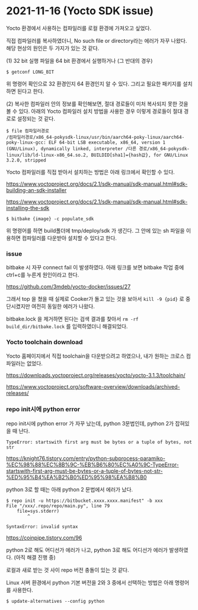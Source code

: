 # 2021-11-16 (Yocto SDK issue)

Yocto 환경에서 사용하는 컴파일러를 로컬 환경에 가져오고 싶었다.

직접 컴파일러를 복사하였더니, No such file or directory라는 에러가 자꾸 나왔다. 해당 현상의 원인은 두 가지가 있는 것 같다.

(1) 32 bit 실행 파일을 64 bit 환경에서 실행하거나 (그 반대의 경우)

```shell
$ getconf LONG_BIT
```

위 명령어 확인으로 32 환경인지 64 환경인지 알 수 있다. 그리고 필요한 패키지를 설치하면 된다고 한다.

(2) 복사한 컴파일러 안의 정보를 확인해보면, 절대 경로들이 미처 복사되지 못한 것을 볼 수 있다. 아래의 Yocto 컴파일러 설치 방법을 사용한 경우 이렇게 경로들이 절대 경로로 설정되는 것 같다.

```shell
$ file 컴파일러경로
/컴파일러경로/x86_64-pokysdk-linux/usr/bin/aarch64-poky-linux/aarch64-poky-linux-gcc: ELF 64-bit LSB executable, x86_64, version 1 (GNU/Linux), dynamically linked, interpreter /다른 경로/x86_64-pokysdk-linux/lib/ld-linux-x86_64.so.2, BUILDID[sha1]={hash값}, for GNU/Linux 3.2.0, stripped
```



Yocto 컴파일러를 직접 받아서 설치하는 방법은 아래 링크에서 확인할 수 있다.

https://www.yoctoproject.org/docs/2.1/sdk-manual/sdk-manual.html#sdk-building-an-sdk-installer

https://www.yoctoproject.org/docs/2.1/sdk-manual/sdk-manual.html#sdk-installing-the-sdk

```shell
$ bitbake {image} -c populate_sdk
```

위 명령어를 하면 build폴더에 tmp/deploy/sdk 가 생긴다. 그 안에 있는 sh 파일을 이용하면 컴파일러를 다운받아 설치할 수 있다고 한다.



### issue

bitbake 시 자꾸 connect fail 이 발생하였다. 아래 링크를 보면 bitbake 작업 중에 ctrl+c를 누른게 원인이라고 한다.

https://github.com/3mdeb/yocto-docker/issues/27

그래서 top 을 쳤을 때 실제로 Cooker가 돌고 있는 것을 보아서 `kill -9 {pid}` 로 중단시켰지만 여전히 동일한 에러가 나왔다.

bitbake.lock 을 제거하면 된다는 검색 결과를 찾아서 `rm -rf build_dir/bitbake.lock` 를 입력하였더니 해결되었다.



### Yocto toolchain download

Yocto 홈페이지에서 직접 toolchain을 다운받으려고 하였으나, 내가 원하는 크로스 컴파일러는 없었다.

https://downloads.yoctoproject.org/releases/yocto/yocto-3.1.3/toolchain/

https://www.yoctoproject.org/software-overview/downloads/archived-releases/



### repo init시에 python error

repo init시에 python error 가 자꾸 났는데, python 3문법인데, python 2가 잡혀있을 때 난다.

```shell
TypeError: startswith first arg must be bytes or a tuple of bytes, not str
```

https://knight76.tistory.com/entry/python-subprocess-paramiko-%EC%98%88%EC%8B%9C-%EB%B6%80%EC%A0%9C-TypeError-startswith-first-arg-must-be-bytes-or-a-tuple-of-bytes-not-str-%ED%95%B4%EA%B2%B0%ED%95%98%EA%B8%B0

python 3로 할 때는 아래 python 2 문법에서 에러가 났다.

```shell
$ repo init -u https://bitbucket.xxxx.xxxx.manifest" -b xxx
File "/xxx/.repo/repo/main.py", line 79
    file=sys.stderr)
        ^

SyntaxError: invalid syntax
```

https://coinpipe.tistory.com/96

python 2로 해도 어디선가 에러가 나고, python 3로 해도 어디선가 에러가 발생하였다. (아직 해결 진행 중)



로컬과 새로 받는 것 사이 repo 버전 충돌이 있는 것 같다.

Linux 서버 환경에서 python 기본 버전을 2와 3 중에서 선택하는 방법은 아래 명령어를 사용한다.

```shell
$ update-alternatives --config python
```

